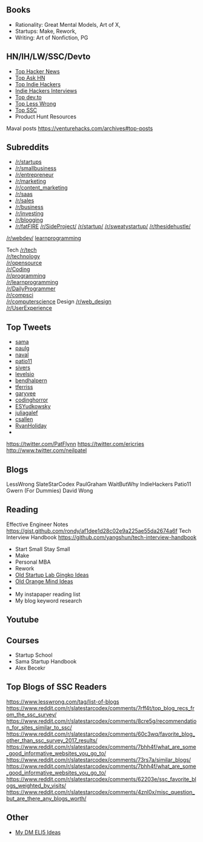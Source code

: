 ## Books
- Rationality: Great Mental Models, Art of X, 
- Startups: Make, Rework, 
- Writing: Art of Nonfiction, PG

## HN/IH/LW/SSC/Devto
- [Top Hacker News](https://hn.algolia.com/)
- [Top Ask HN](https://hn.algolia.com/ask-hn)
- [Top Indie Hackers](https://www.indiehackers.com/top/all-time)
- [Indie Hackers Interviews](https://www.indiehackers.com/interviews/page/1)
- [Top dev.to](https://dev.to/top/infinity)
- [Top Less Wrong](https://www.lesswrong.com/allPosts?sortedBy=top&timeframe=allTime)
- [Top SSC](https://www.reddit.com/r/slatestarcodex/top/)
- Product Hunt Resources

Maval posts
https://venturehacks.com/archives#top-posts

## Subreddits
- [/r/startups](https://www.reddit.com/r/startups/top/?sort=top&t=all)
- [/r/smallbusiness](https://www.reddit.com/r/smallbusiness/top/)
- [/r/entrepreneur](https://www.reddit.com/r/Entrepreneur/top/)
- [/r/marketing](https://www.reddit.com/r/marketing/top/)
- [/r/content_marketing](https://www.reddit.com/r/content_marketing/top/)
- [/r/saas](https://www.reddit.com/r/SaaS/top/)
- [/r/sales](https://www.reddit.com/r/sales/top/)
- [/r/business](https://www.reddit.com/r/business/top/)
- [/r/investing](https://www.reddit.com/r/investing/top/)
- [/r/blogging](https://www.reddit.com/r/Blogging/top/)
- [/r/fatFIRE](https://www.reddit.com/r/fatFIRE/)
[/r/SideProject/](https://www.reddit.com/r/SideProject/)
[/r/startup/](https://www.reddit.com/r/startup/)
[/r/sweatystartup/](https://www.reddit.com/r/sweatystartup/)
[/r/thesidehustle/](https://www.reddit.com/r/thesidehustle/)

[/r/webdev/](https://www.reddit.com/r/webdev/)
[learnprogramming](https://www.reddit.com/r/learnprogramming)

Tech
[/r/tech](https://reddit.com/r/tech)  
[/r/technology](https://reddit.com/r/technology)  
[/r/opensource](https://reddit.com/r/opensource)  
[/r/Coding](https://reddit.com/r/Coding)  
[/r/programming](https://reddit.com/r/programming)  
[/r/learnprogramming](https://reddit.com/r/learnprogramming)  
[/r/DailyProgrammer](https://reddit.com/r/DailyProgrammer)  
[/r/compsci](https://reddit.com/r/compsci)  
[/r/computerscience](https://reddit.com/r/computerscience)
Design
[/r/web_design](https://reddit.com/r/web_design)  
[/r/UserExperience](https://reddit.com/r/UserExperience)
## Top Tweets
- [sama](https://mobile.twitter.com/search?q=from%3Asama%20min_retweets%3A100&src=typed_query&f=top)
- [paulg](https://mobile.twitter.com/search?q=from%3Apaulg%20min_retweets%3A100&src=typed_query&f=top)
- [naval](https://mobile.twitter.com/search?q=from%3Anaval%20min_retweets%3A100&src=typed_query&f=top)
- [patio11](https://mobile.twitter.com/search?q=from%3Apatio11%20min_retweets%3A100&src=typed_query&f=top)
- [sivers](https://mobile.twitter.com/search?q=from%3Asivers%20min_retweets%3A50&src=typed_query&f=top)
- [levelsio](https://mobile.twitter.com/search?q=from%3Alevelsio%20min_retweets%3A100&src=typed_query&f=top)
- [bendhalpern](https://mobile.twitter.com/search?q=from%3Abendhalpern%20min_retweets%3A100&src=typed_query&f=top)
- [tferriss](https://mobile.twitter.com/search?q=from%3Atferriss%20min_retweets%3A100&src=typed_query&f=top)
- [garyvee](https://mobile.twitter.com/search?q=from%3Agaryvee%20min_retweets%3A100&src=typed_query&f=top)
- [codinghorror](https://mobile.twitter.com/search?q=from%3Acodinghorror%20min_retweets%3A100&src=typed_query&f=top)
- [ESYudkowsky](https://mobile.twitter.com/search?q=from%3AESYudkowsky%20min_retweets%3A100&src=typed_query&f=top)
- [juliagalef](https://mobile.twitter.com/search?q=from%3Ajuliagalef%20min_retweets%3A100&src=typed_query&f=top)
- [csallen](https://mobile.twitter.com/search?q=from%3Acsallen%20min_retweets%3A100&src=typed_query&f=top)
- [RyanHoliday](https://mobile.twitter.com/search?q=from%3ARyanHoliday%20min_retweets%3A100&src=typed_query&f=top)
- 
https://twitter.com/PatFlynn
https://twitter.com/ericries
http://www.twitter.com/neilpatel

## Blogs
LessWrong
SlateStarCodex
PaulGraham
WaitButWhy
IndieHackers
Patio11
Gwern (For Dummies)
David Wong

## Reading
Effective Engineer Notes
https://gist.github.com/rondy/af1dee1d28c02e9a225ae55da2674a6f
Tech Interview Handbook
https://github.com/yangshun/tech-interview-handbook

- Start Small Stay Small
- Make
- Personal MBA
- Rework
- [Old Startup Lab Gingko Ideas](https://gingkoapp.com/app#7f7c216067846fe0050000a3)
- [Old Orange Mind Ideas](https://gingkoapp.com/app#7125993f9fbfff27c2000041)
- 
- My instapaper reading list
- My blog keyword research

## Youtube

## Courses
- Startup School
- Sama Startup Handbook
- Alex Becekr
## Top Blogs of SSC Readers
https://www.lesswrong.com/tag/list-of-blogs
https://www.reddit.com/r/slatestarcodex/comments/7rff4t/top_blog_recs_from_the_ssc_survey/
https://www.reddit.com/r/slatestarcodex/comments/8cre5g/recommendation_for_sites_similar_to_ssc/
https://www.reddit.com/r/slatestarcodex/comments/60c3wq/favorite_blog_other_than_ssc_survey_2017_results/
https://www.reddit.com/r/slatestarcodex/comments/7bhh4f/what_are_some_good_informative_websites_you_go_to/
https://www.reddit.com/r/slatestarcodex/comments/73rs7a/similar_blogs/
https://www.reddit.com/r/slatestarcodex/comments/7bhh4f/what_are_some_good_informative_websites_you_go_to/
https://www.reddit.com/r/slatestarcodex/comments/62203e/ssc_favorite_blogs_weighted_by_visits/
https://www.reddit.com/r/slatestarcodex/comments/4znl0x/misc_question_but_are_there_any_blogs_worth/

## Other
- [My DM ELI5 Ideas](https://gingkoapp.com/app#7404ce185753d3faa6000034)